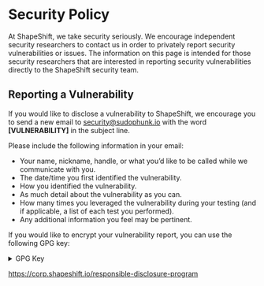 # Security Policy

At ShapeShift, we take security seriously. We encourage independent security
researchers to contact us in order to privately report security vulnerabilities
or issues. The information on this page is intended for those security
researchers that are interested in reporting security vulnerabilities directly
to the ShapeShift security team.

## Reporting a Vulnerability

If you would like to disclose a vulnerability to ShapeShift, we encourage you
to send a new email to security@sudophunk.io with the word **[VULNERABILITY]** in
the subject line.

Please include the following information in your email:

- Your name, nickname, handle, or what you’d like to be called while we
  communicate with you.
- The date/time you first identified the vulnerability.
- How you identified the vulnerability.
- As much detail about the vulnerability as you can.
- How many times you leveraged the vulnerability during your testing (and if
  applicable, a list of each test you performed).
- Any additional information you feel may be pertinent.

If you would like to encrypt your vulnerability report, you can use the
following GPG key:

<details><summary>GPG Key</summary>

    -----BEGIN PGP PUBLIC KEY BLOCK-----

    mQINBFqzSDABEAC8+iDfkjzoCiELiP4XQ5mc+UvEyYmkawy3iVJA36lXUgAXepM2
    CqFRdcEamwukzP9XnpHlrTZIgYYkBCXPqy19bnvBiZ3LXwnPvvWG/skWQcoI9n6g
    bgbYQ/DME/U7G8UjUXknKLfURYyAt2DE3VJP4qilJRQRIF0a3bMF1w6mSCOHwFUS
    I+0EURF9wnTwq7QX3bKiPzj9D/8MTUN0vfLcN0oTeJz9F8oM/9d4/n0xhD2D+hgm
    xUFa82COYuB93G3Wltiwg8+tEtqQ0hbsoWCGqgLiDZlA8fmuojcBqHsFXt09BXeJ
    PN8dgb5Dfnsh1pQbROxYK7rAfaZRP6sRfGrGCxwIyYlN7jIaaK4wGAv+KKrxuZ+V
    hoEnsNBhlrGRD7HlDvltH2WA/8ocyi4h0jWEMTSgGYHjVtSTaGBKpDd2FapKxw8+
    WuuejzvPOC1FJT7JtbjDmjw4CPFruG2YzphNMWbAt3UNMyujneR7ZHZ2BNDeQa7m
    r+g/o6OrxoPcIBHQ+aenJ+8HhYbl46GIZ1cVlroUWqD9w0JLc7UQRYRGKqPfJwLf
    XioRCx/4KH6gTGVRLCgy0iGci9BZvoTgBAkwk/4Fmxga3xdfEG/DKNUi+fHYs41b
    rT+TDJ5DYy/+iLvQcrAVtP/ub/OT67NECI8VMwcxi0jJ/wko0Si6wTrdMwARAQAB
    tC1TZWN1cml0eSAoQWlyR2FwcGVkKSA8c2VjdXJpdHlAc2hhcGVzaGlmdC5pbz6J
    Aj0EEwEKACcFAlqzSDACGwMFCQPCZwAFCwkIBwMFFQoJCAsFFgIDAQACHgECF4AA
    CgkQBLl8Md92+kA8+RAAh9iQTNNi/yabsmrDsHNzW5YDfsCD0tTLQqkBS2FUZIb4
    G23rWrAbvDlidXl6dJ0CRp1Zsi2kNVYM0qYzYNFZ9nQ/y76Gd8pKvgVr8sihp2XL
    pp8iO0u6jQIiy5WDZi8vSKLY7LaN94OGHEmO8BIqusXWcDogVMdCnEuILw2tJRYT
    wp/TULDYwUrXlm5oBB4qvkqb7tFSYid+7VxY6sAXfMf6AzS1Mjkv2/EQ6PEfI3GF
    3jphPE6Y6S+rdS/XNaaodCFwLG6pFPN9fFJzQHl+ae7nAbBtLeeCjR5eyD+b1uuz
    YXzAhr/hOlM58pMGu/iud5Ccxp2/MSgR7ey+mXzOgqxtcW6fMNeDR+38IK4KpvV7
    eiAcGJrL/ZsbNBU37Fb/2ZQHpWDBkyXeoHU3KO7Hoi1N+3U5+d6o+bHChiODDptH
    YyDyFQCSFSU5eAW+jfhpP2DVi7B3BvTnBcvECjfYcBH/03MJUK9U1STiWIX5xdvi
    6mmOW0iZOCdkRzJvllHnXBR4oa8nva10Ad8zN6/nfFVnnLdbAKWPq0BJUHUpBXQ7
    yD2j8DjyVYFs1j4UdmdSlArjxGpVwi1lT7xzKYGWmVT7WaFEVm5GWfk3y+m6HrIn
    ItisUaIN/jzT3qXQ2bzOv3UWkz/NWUbJ6VhXZltbGGiDH1AgjT7QAJmnh4DrEDO0
    K1NlY3VyaXR5IChBaXJHYXBwZWQpIDxzZWN1cml0eUBrZWVwa2V5LmNvbT6JAj0E
    EwEKACcFAlqzSK4CGwMFCQPCZwAFCwkIBwMFFQoJCAsFFgIDAQACHgECF4AACgkQ
    BLl8Md92+kBy5hAAj00uVyzu4uSaacbDThk+gcTBcpQxYmOFnUKZ6TWESd0RyzIW
    Rai9aH/Qx73tJsAkLadM1mi+2TEgmB6vMmqgy+rq4Zu7hvzJjS/xJyVPxA2uL/V5
    jQBKYaNalICbYwxmpubY8OHBNCCTuYRU07IEndmXx7cdhUdfkB6py6UTbpZ1f32U
    RImtXdXKkz0Bl4QKByMNUE+xgeTXm7ucyiwD/oxrU1/Y6ga1R2r/U9P7C0bQrQGZ
    WS/cv4FtgXbwLKhZdo0ahz28vptz2qy861ZCRC58IptO/iS3aPNjzZDA/Lz0oj74
    qfZ9kf3HYK3pux52xLecZbyYh/3qOAEn9DGsj5jamJXTRI/ikoipVq8DQ1PnBTCs
    aRjDIvi0YapeRz6KJyGvwyCFyU3ciYVtc2G1RjXOsbmCH48MNYja9zaswJGjBUnn
    B41mBoUsBRvXyZZ6rWwqIaGKsqg+9coqRkZRU9EU2JC1Jk5E7IFG52BtcwoNG2gH
    aOsyU1K9QSenZMLWY4Tz3+FBjSuUp+fAvFlB7uld00CBsifNVDJ/UjA2NQNrXrvx
    coYx2PHlhEItgWkgHEayUHG6TL+NIqQlfm2tHVia6Si3FNLd7yg0hc6WlVRXPops
    RyP2UPQ7uVjm11sgr69x98F2F4vgnCwXGthnzwcrw4JEE+1saVMvqpK/Gou5Ag0E
    WrNItgEQAMvsoxJOb53qEwMhQeeuz+8B1IiJEEf9+MJZni1FW6a0rAPWtGGxaQxy
    OCYEG7sKFkubtSHlvnS8DuvcarPyDWWjvkgwJWj3dazqK9gq9GJtd3EgFA4znkEF
    dC9OaTdRRd1FtwKig9MTmUTShEXW8b/GsZHEoqarvltQ5Zs0jDVr1grppCt03nXI
    kL9WqLPZBlVChLcI3y9fS6fN/Sh17dbzcSBYR7CmpkRC21P5qLzq+qk51+UtrYul
    MEPLqaUIgqHDmsZxjCdlKuZ2kkpHSICBqB/SkrbMA7WLOm0/9Hk2EPH66mJ4S3dI
    0tFEANaz2BFmUARAR7xMuSykY6nGHsCjpNEFU68rw7rT0cY//iU0jgNUoGIyu2PR
    99sFlIk09USl+pVsovUc/IjgEKKzp24aG7HB0wn1h9cMnrbXn29LfrJ7lE0qa9OW
    JnuETSfbNA6MrLu3sX+apgZKd3DZUHpbjwJ+TWI2RvFFyW7Fpl0qw9jgK2RSmhvb
    sO+kssKyDYvoKdb2oWrbd3cQGf+DFB5KBO7ULOjEOhf/RgI8UoV2h4AlODHMOyBa
    D77Z35hRQKXcZqoGePJ419AKLRRv41f+IZgNGF8xDJiGEbj9aWUgMSi99/zJLhkK
    Nq5H5vhlKkTU6aG4jqyy4oT8eCiYUBVHwcNIVXg96gysRAIFX5AFABEBAAGJAiUE
    GAEKAA8FAlqzSLYCGwwFCQPCZwAACgkQBLl8Md92+kDV+hAAhFJcbtab1zoWR5Sb
    I0QKUv1VDdTFBaAuGJym2ySAQpBO3UklNxIY+Pxose+MO0KhWxVWouWOFqIEwJ1S
    XH7whRcDgve5OcTRW9ylDS2QFjdaFSlEE9B7qbWibr0PO4duSs6W/R2XZthb3bf1
    whJz5TbtqQ2DHFGgrcVS4KwEqkbcNVJH8okEtldk5bH1woegRcIoSpvWOn/oxDbu
    N+RJgfeN+5+i7W66Ze/zimHLvgJjvK/t9yHXh06Xuc0D1BzWo+qhq1PH8ltyqQxW
    rVzmU+2bUavaYXIJn74C/QaHhuUUvv8KZWCxjWtFHj/g8DkFVpahiFB6kIoSyqNx
    lJsalOmkBdFT4Qqz3c92T7rnySmNGwsipEMHLmBrZ5t/7JtRsnXwgh2L59U345xE
    VAPKd0AMvYOqiMYTIXcf7qztodlTY3HMNCrvQc5ltqDEv38J+bdSKZI0VEkK5Cjm
    3fZGoXuU/heByFks+aZgbPATjERVb0tPTuRc1m6BMG963PBxi1ZzmXAXVpfaJK/M
    sB5Lz3tokmGAOnQoN2x/A/ki/O03dwqo2OFF7rkhW7yfS5hRhoefIUw8lcCMDHFz
    GU6vD0PjsTgm+n10nTYnpeMthFHjHkIbayN9HCKk98dwSruk1vJhQrATxvbAA1K2
    d+jEZJdCsJUsYSuhzaTfNjzy/qy5Ag0EWrNI0gEQAK8RPInGMMZnQp06QWHKtL2M
    7NVAsMYKqQrhfkNS8XddbIBmhszAXq+1cYVac7skBSeDb/FJXS7R1qbKBJX35bAF
    MNpqjmB26NbtUgoCuknB9UjB9DrV67foSfI9Jaj7jcN9pVs8kE8+PW93dwkdPoD0
    Mpv22HYaPRotdprITBwXpO0ZLzlBBXAy4P/6RJ6nqTn//DiHG2SBvdGd03OgLpkd
    /gqOOH1Xb6X/RarP93DMBNKZgKZ/qEJsROQFiS/p5bPAcW2cOEXPORT7ICcq92tg
    Qu6os/h4zkTEsJr8SVcjo8/V4HUHRC4op4GUnSCEWhOp9wiWD1MD0bvOuCND3Ivq
    Z379IbaCbr6UgipZvr+FUONpAjVRQodyuLt56NJjRHpMBih1mAQMbvSmQuQXHAF7
    MuaxkoMXFgM8FIROnCmHpPbAeGKpWxNuPNVTGx3Df0oPvKxZWRvtSTo6Z++x3+2B
    1iFC2lOH/vsH007rb6zNMd96JvHU6TcU9WodUJ640yvHHxJA6LPsEbWfhWSYMyMI
    8mhlA0Gybgj8sbB7sB3lexC8rV4ckQYnz7yXtfMfhqHdrGxOmJ6TJ3dxs74l2g33
    cqyvZ+TexomWruxE1V0PpGts/rYKKSZYbphnaCWmyVvxM7WnOENPvXbcedWsefn+
    Xs+ERp877Z2oHkkyTviPABEBAAGJBEQEGAEKAA8FAlqzSNICGwIFCQPCZwACKQkQ
    BLl8Md92+kDBXSAEGQEKAAYFAlqzSNIACgkQg5bPBbyR2lAKPQ//QcWhEHhsM6sX
    4Xcv63+4Vs0UUfN0NEQi4KeMt6ursIRqxq5iaFgOXK8pirOjK94PEhSbFqgUlhKa
    NWlhfhp06/zFQxYvySbW9BH4AQ171WWM3K/aUJnw1i1GjErIJYIhEsq516weVGx0
    KcB8J9NylrioxxKmHtimqcPTRmGPTXxDpLpxDH9dtW/7rAZwJP5PYsBDiDWR/p/Z
    58adx9k+Bv3n9SVhO5gvicgJdg4xebzoFeu+97c15sw+seMYnOfrJuiWK9CWO4o7
    KRZrQzidSKEhhWVfl1AUCjtB/9b/rUj6oEtRlxR1FJjj94BCl2AwQ5nKQw5LsvJO
    5MhDqkQ2FoadLgddFTxdBAPbV+9aIlP1CqPEdSlkMmj9eHRwopyFir8/WQ5aYx4Y
    eros2mPx08uCE+Mm6xvNBKegdZpU75bd3t3xVujSNAkuZvfnGT910w2j1leTujj7
    W68s0P1VXEp6hDx0uvNOLwdKQV1E2cmoezR5/Ymq7ZzBAXMn9RYZ/3ThP9rftPMC
    EO19YW4GD9qi8HKM1pUcmjjF5Fc2IvD8OqoYUi8YrE2ClqSicbRMioEvnUPuX1Z8
    IE9xYGHQiEEomA58vOn6SZJd/8WWb5C7UdWiUsZ7GvYZ6oETH2EGkCI2PJEcqBBg
    bSj2YcJ4YKMpmoplngcJCs323Ek4FD2tohAAg/VAecWh4Pp60Gbs0DAnKMrN376S
    mEuRIbHRZkdCG+F/Es6qYJxCULNbI/40pTN3vx7RFVSVSKsyZnMhd0o9oZG/y8ux
    KLdusYUgl5jP77AE4XLR5UxnGuKd7c9TiVPqkQ821fzMJVGjYbT4scBO+8hWx8wc
    9RNaDO5AE10QSZ9asqPscQVgOVIm+oJ0n+R35kl2y3kRP+hr0oGbm+R/Y3yshuBa
    LnFQXZP2Alc1G39/fWkcjawUCMppiDqDty2+CpjKFUpdNVDmW/lKxsr4nxbxEwoY
    LNMCK9L4xaEFETyV+CU+3VWs26ov6sVnI7+dlNplXPko2JVC8n2HnxKe2N8ZlqBH
    36FFRA16skbgwS4vAKMgNwhld+XMKfN61t2igzShik1YaF3JRtGgoMY9+w1rOsNs
    Qy+ArXXsZ6tkw7ZUiOl400hE4exGk2CjXqXBTxXhYi9jMl+8Ho8VgyQoc2JPBB6/
    tB2+UO/Nwpiskw2328CHPNCb1YYsAuNRyRkGbJi/hY2Qu6D8AwUZtffXiVR/eg+k
    t4qqiXfKrL/z520LYos2PmDloEj/z1ezItCfpEtUv6UASpeRnwFIgHndYy2M5y3B
    ELz4oMjKb0M8ooSv26UusBMS63vqCy1oN3RDzgOkt0N3rcltJ6Q87X1h/cVo+tOd
    vdS+QrWAKcrcUEg=
    =G0QG
    -----END PGP PUBLIC KEY BLOCK-----

</details>

https://corp.shapeshift.io/responsible-disclosure-program
